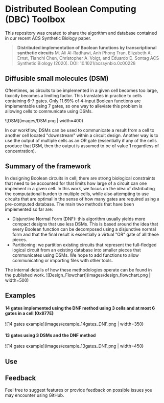# Distributed Boolean Computing (DBC) Toolbox 
This repository was created to share the algorithm and database contained in our recent ACS Synthetic Biology paper.
> **Distributed implementation of Boolean functions by transcriptional synthetic circuits**
M. Ali Al-Radhawi, Anh Phong Tran, Elizabeth A. Ernst, Tianchi Chen, Christopher A. Voigt, and Eduardo D. Sontag
ACS Synthetic Biology (2020). DOI: 10.1021/acssynbio.0c00228

## Diffusible small molecules (DSM)
Oftentimes, as circuits to be implemented in a given cell becomes too large, toxicity becomes a limiting factor. This translates in practice to cells containing 6-7 gates. Only 11.69% of 4-input Boolean functions are implementable using 7 gates, so one way to alleviate this problem is allowing cells to communicate using DSMs. 

![DSM](images/DSM.png | width=400)

In our workflow, DSMs can be used to communicate a result from a cell to another cell located "downstream" within a circuit design. Another way is to use the output of multiple cells as an OR gate (essentially if any of the cells produce that DSM, then the output is assumed to be of value 1 regardless of concentration).

## Summary of the framework
In designing Boolean circuits in cell, there are strong biological constraints that need to be accounted for that limits how large of a circuit can one implement in a given cell. In this work, we focus on the idea of distributing the computational burden to multiple cells, while also attempting to use circuits that are optimal in the sense of how many gates are required using a pre-computed database. The main two methods that have been implemented so far are:

- Disjunctive Normal Form (DNF): this algorithm usually yields more compact designs that use less DSMs. This is based around the idea that every Boolean function can be decomposed using a disjunctive normal form and that the final result is essentially a virtual "OR" gate of all these pieces.
- Partitioning: we partition existing circuits that represent the full-fledged logical circuit from an existing database into smaller pieces that communicates using DSMs. We hope to add functions to allow communicating or importing files with other tools.
 
The internal details of how these methodologies operate can be found in the published work.
![Design_Flowchart](images/design_flowchart.png | width=500)

## Examples
#### 14 gates implemented using the DNF method using 3 cells and at most 6 gates in a cell (0x977E)
![14 gates example](images/example_14gates_DNF.png | width=350)
#### 13 gates using 3 DSMs and the DNF method
![14 gates example](images/example_13gates_DNF.png | width=450)

## Use


## Feedback
Feel free to suggest features or provide feedback on possible issues you may encounter using GitHub.